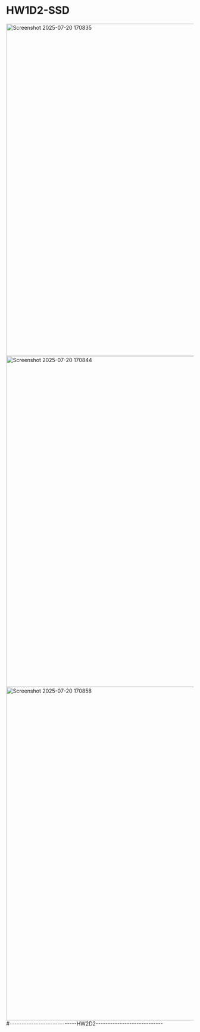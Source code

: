 # HW1D2-SSD
<img width="1449" height="893" alt="Screenshot 2025-07-20 170835" src="https://github.com/user-attachments/assets/aa778077-cecf-4cc0-bb03-1932efb9e7d8" />
<img width="1456" height="889" alt="Screenshot 2025-07-20 170844" src="https://github.com/user-attachments/assets/6fec39cd-caf5-493b-ad0f-49f9d7553248" />
<img width="1451" height="896" alt="Screenshot 2025-07-20 170858" src="https://github.com/user-attachments/assets/b46ec03a-296d-4695-bd2f-6d5a1122b15a" />
#----------------------------HW2D2----------------------------